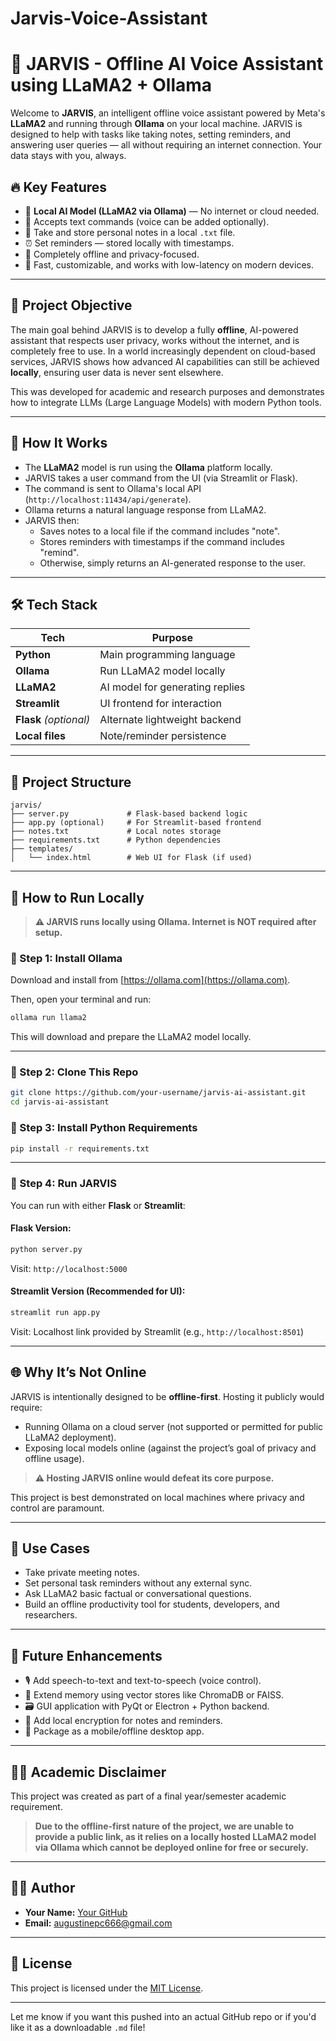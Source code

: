 # Jarvis-Voice-Assistant

# 🧠 JARVIS - Offline AI Voice Assistant using LLaMA2 + Ollama

Welcome to **JARVIS**, an intelligent offline voice assistant powered by Meta's **LLaMA2** and running through **Ollama** on your local machine. JARVIS is designed to help with tasks like taking notes, setting reminders, and answering user queries — all without requiring an internet connection. Your data stays with you, always.

## 🔥 Key Features

- 🧠 **Local AI Model (LLaMA2 via Ollama)** — No internet or cloud needed.
- 💬 Accepts text commands (voice can be added optionally).
- 📝 Take and store personal notes in a local `.txt` file.
- ⏰ Set reminders — stored locally with timestamps.
- 🔐 Completely offline and privacy-focused.
- 🚀 Fast, customizable, and works with low-latency on modern devices.

---

## 🎯 Project Objective

The main goal behind JARVIS is to develop a fully **offline**, AI-powered assistant that respects user privacy, works without the internet, and is completely free to use. In a world increasingly dependent on cloud-based services, JARVIS shows how advanced AI capabilities can still be achieved **locally**, ensuring user data is never sent elsewhere.

This was developed for academic and research purposes and demonstrates how to integrate LLMs (Large Language Models) with modern Python tools.

---

## 🧠 How It Works

- The **LLaMA2** model is run using the **Ollama** platform locally.
- JARVIS takes a user command from the UI (via Streamlit or Flask).
- The command is sent to Ollama's local API (`http://localhost:11434/api/generate`).
- Ollama returns a natural language response from LLaMA2.
- JARVIS then:
  - Saves notes to a local file if the command includes "note".
  - Stores reminders with timestamps if the command includes "remind".
  - Otherwise, simply returns an AI-generated response to the user.

---

## 🛠️ Tech Stack

| Tech         | Purpose                          |
|--------------|----------------------------------|
| **Python**   | Main programming language        |
| **Ollama**   | Run LLaMA2 model locally         |
| **LLaMA2**   | AI model for generating replies  |
| **Streamlit**| UI frontend for interaction      |
| **Flask** *(optional)* | Alternate lightweight backend |
| **Local files** | Note/reminder persistence     |

---

## 📂 Project Structure

```
jarvis/
├── server.py             # Flask-based backend logic
├── app.py (optional)     # For Streamlit-based frontend
├── notes.txt             # Local notes storage
├── requirements.txt      # Python dependencies
├── templates/
│   └── index.html        # Web UI for Flask (if used)
```

---

## 🚀 How to Run Locally

> **⚠️ JARVIS runs locally using Ollama. Internet is NOT required after setup.**

### 🔧 Step 1: Install Ollama

Download and install from [https://ollama.com](https://ollama.com).

Then, open your terminal and run:
```bash
ollama run llama2
```

This will download and prepare the LLaMA2 model locally.

---

### 🔧 Step 2: Clone This Repo

```bash
git clone https://github.com/your-username/jarvis-ai-assistant.git
cd jarvis-ai-assistant
```

### 🔧 Step 3: Install Python Requirements

```bash
pip install -r requirements.txt
```

---

### 🔧 Step 4: Run JARVIS

You can run with either **Flask** or **Streamlit**:

#### Flask Version:
```bash
python server.py
```
Visit: `http://localhost:5000`

#### Streamlit Version (Recommended for UI):
```bash
streamlit run app.py
```
Visit: Localhost link provided by Streamlit (e.g., `http://localhost:8501`)

---

## 🌐 Why It’s Not Online

JARVIS is intentionally designed to be **offline-first**. Hosting it publicly would require:
- Running Ollama on a cloud server (not supported or permitted for public LLaMA2 deployment).
- Exposing local models online (against the project’s goal of privacy and offline usage).

> **⚠️ Hosting JARVIS online would defeat its core purpose.**

This project is best demonstrated on local machines where privacy and control are paramount.

---

## 🧪 Use Cases

- Take private meeting notes.
- Set personal task reminders without any external sync.
- Ask LLaMA2 basic factual or conversational questions.
- Build an offline productivity tool for students, developers, and researchers.

---

## 🧩 Future Enhancements

- 🎙️ Add speech-to-text and text-to-speech (voice control).
- 🧠 Extend memory using vector stores like ChromaDB or FAISS.
- 🗃️ GUI application with PyQt or Electron + Python backend.
- 🔐 Add local encryption for notes and reminders.
- 📱 Package as a mobile/offline desktop app.

---

## 👩‍🏫 Academic Disclaimer

This project was created as part of a final year/semester academic requirement.

> **Due to the offline-first nature of the project, we are unable to provide a public link, as it relies on a locally hosted LLaMA2 model via Ollama which cannot be deployed online for free or securely.**

---

## 🧑‍💻 Author

- **Your Name:** [Your GitHub](https://github.com/Augstee)
- **Email:** augustinepc666@gmail.com

---

## 📜 License

This project is licensed under the [MIT License](LICENSE).

---

Let me know if you want this pushed into an actual GitHub repo or if you'd like it as a downloadable `.md` file!
